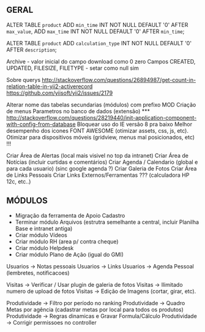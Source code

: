 GERAL
--------------------
ALTER TABLE `product` ADD `min_time` INT NOT NULL DEFAULT '0' AFTER `max_value`, ADD `max_time` INT NOT NULL DEFAULT '0' AFTER `min_time`;

ALTER TABLE `product` ADD `calculation_type` INT NOT NULL DEFAULT '0' AFTER `description`;


Archive  - valor inicial do campo download como 0 zero
Campos CREATED, UPDATED, FILESIZE, FILETYPE - setar como null sim

Sobre querys
http://stackoverflow.com/questions/26894987/get-count-in-relation-table-in-yii2-activerecord
https://github.com/yiisoft/yii2/issues/2179

Alterar nome das tabelas secundarias (módulos) com prefixo MOD
Criação de menus
Parametros no banco de dados (extensão)
*** http://stackoverflow.com/questions/28219440/init-application-component-with-config-from-database
Bloquear uso do IE versão 8 pra baixo
Melhor desempenho dos icones FONT AWESOME (otimizar assets, css, js, etc).
Otimizar para dispositivos móveis (gridview, menus mal posicionados, etc) !!!

Criar Área de Alertas (local mais visivel no top da intranet)
Criar Área de Notícias (incluir curtidas e comentários)
Criar Agenda / Calendario (global e para cada usuario) (sinc google agenda ?)
Criar Galeria de Fotos
Criar Área de Links Pessoais
Criar Links Externos/Ferramentas ??? (calculadora HP 12c, etc..)

MÓDULOS
--------------------
- Migração da ferramenta de Apoio Cadastro
- Terminar módulo Arquivos (estrutra semelhante a central, incluir Planilha Base e intranet antiga)
- Criar módulo Vídeos
- Criar módulo RH (area p/ contra cheque)
- Criar módulo Helpdesk
- Criar módulo Plano de Ação (igual do GMI)

Usuarios -> Notas pessoais
Usuarios -> Links
Usuarios -> Agenda Pessoal (lembretes, notificacoes)

Visitas -> Verificar / Usar plugin de galeria de fotos
Visitas -> Ilimitado numero de upload de fotos
Visitas -> Edição de Imagens (cortar, girar, etc).

Produtividade -> Filtro por período no ranking
Produtividade -> Quadro Metas por agência (cadastrar metas por local para todos os produtos)
Produtividade -> Regras dinamicas e Gravar Formula/Cálculo
Produtividade -> Corrigir permissoes no controller
